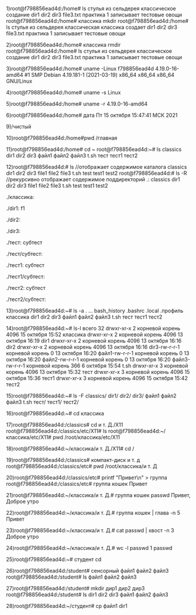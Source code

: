 1)root@f798856ead4d:/home# ls стулья из сельдерея классическое создание dir1 dir2 dir3 file3.txt практика 1 записывает тестовые овощи root@f798856ead4d:/home# классика mkdir root@f798856ead4d:/home# ls стулья из сельдерея классическая классика создает dir1 dir2 dir3 file3.txt практика 1 записывает тестовые овощи

2)root@f798856ead4d:/home# классика rmdir root@f798856ead4d:/home# ls стулья из сельдерея классическое создание dir1 dir2 dir3 file3.txt практика 1 записывает тестовые овощи

3)root@f798856ead4d:/home# uname -Linux f798856ead4d 4.19.0-16-amd64 #1 SMP Debian 4.19.181-1 (2021-03-19) x86_64 x86_64 x86_64 GNU/Linux

4)root@f798856ead4d:/home# uname -s Linux

5)root@f798856ead4d:/home# uname -r 4.19.0-16-amd64

6)root@f798856ead4d:/home# дата Пт 15 октября 15:47:41 МСК 2021

9)/чистый

10)root@f798856ead4d:/home#pwd /главная

11)root@f798856ead4d:/home# cd ~ root@f798856ead4d:~# ls classics dir1 dir2 dir3 файл1 файл2 файл3 t.sh тест тест1 тест2

12)root@f798856ead4d:# ls //отображает содержимое каталога classics dir1 dir2 dir3 file1 file2 file3 t.sh test test1 test2 root@f798856ead4d:# ls -R //рекурсивно отображает содержимое поддиректорий .: classics dir1 dir2 dir3 file1 file2 file3 t.sh test test1 test2

./классика:

./dir1: f1

./dir2:

./dir3:

./тест: субтест

./тест/субтест:

./тест1: субтест

./тест1/субтест:

./тест2: субтест

./тест2/субтест:

13)root@f798856ead4d:~# ls -a . ... bash_history .bashrc .local .профиль классика dir1 dir2 dir3 файл1 файл2 файл3 t.sh тест тест1 тест2

14)root@f798856ead4d:~# ls-l всего 32 drwxr-xr-x 2 корневой корень 4096 15 октября 15:52 классика drwxr-xr-x 2 корневой корень 4096 13 октября 16:19 dir1 drwxr-xr-x 2 корневой корень 4096 13 октября 16:16 dir2 drwxr-xr-x 2 корневой корень 4096 13 октября 16:16 dir3-rw-r-r-1 корневой корень 0 13 октября 16:20 файл1-rw-r-r-1 корневой корень 0 13 октября 16:20 файл2-rw-r-r-1 корневой корень 0 13 октября 16:20 файл3-rw-r-r-1 корневой корень 366 6 октября 15:54 t.sh drwxr-xr-x 3 корневой корень 4096 13 октября 15:32 тест drwxr-xr-x 3 корневой корень 4096 15 октября 15:36 тест1 drwxr-xr-x 3 корневой корень 4096 15 октября 15:42 тест2

15)root@f798856ead4d:~# ls -F classics/ dir1/ dir2/ dir3/ файл1 файл2 файл3 t.sh тест/ тест1/ тест2/

16)root@f798856ead4d:~# cd классика

17)root@f798856ead4d:/classics# cd и т. Д./X11 root@f798856ead4d:/classics/etc/X11# ls root@f798856ead4d:~/классика/etc/X11# pwd /root/классика/etc/X11

18)root@f798856ead4d:~/классика/и т. Д./X11# cd /

19)root@f798856ead4d:/classics# компакт-диск и т. д root@f798856ead4d:/classics/etc# pwd /root/классика/и т. Д

20)root@f798856ead4d:/classics/etc# printf "Привет\n" > группа root@f798856ead4d:/classics/etc# группа кошек Привет

21)root@f798856ead4d:~/классика/и т. Д.# группа кошек passwd Привет, Доброе утро

22)root@f798856ead4d:~/классика/и т. Д.# группа кошек | глава -n 5 Привет

23)root@f798856ead4d:~/классика/и т. Д.# cat passwd | хвост -n 3 Доброе утро

24)root@f798856ead4d:~/классика/и т. Д.# wc -l passwd 1 passwd

25)root@f798856ead4d:~# студент cd

26)root@f798856ead4d:/student# сенсорный файл1 файл2 файл3 root@f798856ead4d:/student# ls файл1 файл2 файл3

27)root@f798856ead4d:/student# mkdir дир1 дир2 дир3 root@f798856ead4d:/student# ls dir1 dir2 dir3 файл1 файл2 файл3

28)root@f798856ead4d:~/студент# cp файл1 dir1
